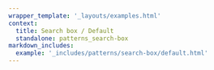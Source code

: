 ```yaml
---
wrapper_template: '_layouts/examples.html'
context:
  title: Search box / Default
  standalone: patterns_search-box
markdown_includes:
  example: '_includes/patterns/search-box/default.html'
---
```

